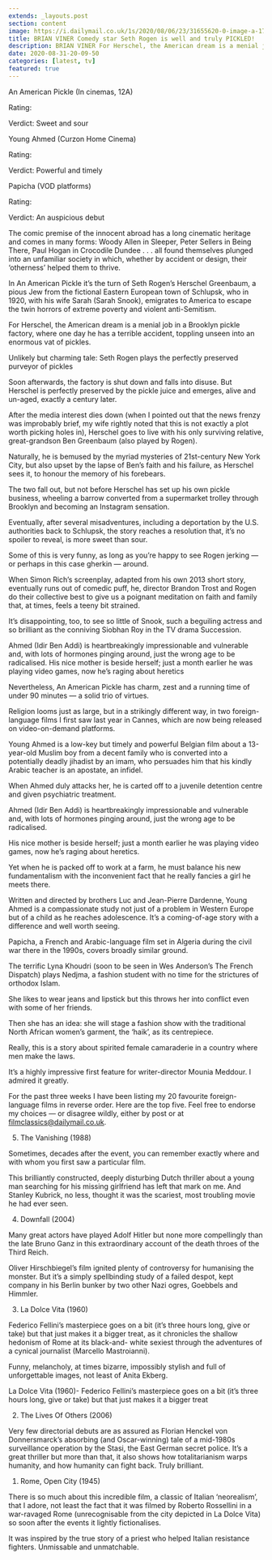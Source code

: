 ```yaml
---
extends: _layouts.post
section: content
image: https://i.dailymail.co.uk/1s/2020/08/06/23/31655620-0-image-a-17_1596751339796.jpg 
title: BRIAN VINER Comedy star Seth Rogen is well and truly PICKLED! 
description: BRIAN VINER For Herschel, the American dream is a menial job in a Brooklyn pickle factory, where one day he has a terrible accident, toppling unseen into an enormous vat of pickles. 
date: 2020-08-31-20-09-50 
categories: [latest, tv] 
featured: true 
--- 
```

An American Pickle (In cinemas, 12A)

Rating: 

Verdict: Sweet and sour

Young Ahmed (Curzon Home Cinema)

Rating: 

Verdict: Powerful and timely 

Papicha (VOD platforms)

Rating: 

Verdict: An auspicious debut 

The comic premise of the innocent abroad has a long cinematic heritage and comes in many forms: Woody Allen in Sleeper, Peter Sellers in Being There, Paul Hogan in Crocodile Dundee . . . all found themselves plunged into an unfamiliar society in which, whether by accident or design, their ‘otherness’ helped them to thrive.

In An American Pickle it’s the turn of Seth Rogen’s Herschel Greenbaum, a pious Jew from the fictional Eastern European town of Schlupsk, who in 1920, with his wife Sarah (Sarah Snook), emigrates to America to escape the twin horrors of extreme poverty and violent anti-Semitism.

For Herschel, the American dream is a menial job in a Brooklyn pickle factory, where one day he has a terrible accident, toppling unseen into an enormous vat of pickles. 

Unlikely but charming tale: Seth Rogen plays the perfectly preserved purveyor of pickles

Soon afterwards, the factory is shut down and falls into disuse. But Herschel is perfectly preserved by the pickle juice and emerges, alive and un-aged, exactly a century later.

After the media interest dies down (when I pointed out that the news frenzy was improbably brief, my wife rightly noted that this is not exactly a plot worth picking holes in), Herschel goes to live with his only surviving relative, great-grandson Ben Greenbaum (also played by Rogen).

Naturally, he is bemused by the myriad mysteries of 21st-century New York City, but also upset by the lapse of Ben’s faith and his failure, as Herschel sees it, to honour the memory of his forebears.

The two fall out, but not before Herschel has set up his own pickle business, wheeling a barrow converted from a supermarket trolley through Brooklyn and becoming an Instagram sensation.

Eventually, after several misadventures, including a deportation by the U.S. authorities back to Schlupsk, the story reaches a resolution that, it’s no spoiler to reveal, is more sweet than sour.

Some of this is very funny, as long as you’re happy to see Rogen jerking — or perhaps in this case gherkin — around. 

When Simon Rich’s screenplay, adapted from his own 2013 short story, eventually runs out of comedic puff, he, director Brandon Trost and Rogen do their collective best to give us a poignant meditation on faith and family that, at times, feels a teeny bit strained.

It’s disappointing, too, to see so little of Snook, such a beguiling actress and so brilliant as the conniving Siobhan Roy in the TV drama Succession.

Ahmed (Idir Ben Addi) is heartbreakingly impressionable and vulnerable and, with lots of hormones pinging around, just the wrong age to be radicalised. His nice mother is beside herself; just a month earlier he was playing video games, now he’s raging about heretics

Nevertheless, An American Pickle has charm, zest and a running time of under 90 minutes — a solid trio of virtues.

Religion looms just as large, but in a strikingly different way, in two foreign-language films I first saw last year in Cannes, which are now being released on video-on-demand platforms.

Young Ahmed is a low-key but timely and powerful Belgian film about a 13-year-old Muslim boy from a decent family who is converted into a potentially deadly jihadist by an imam, who persuades him that his kindly Arabic teacher is an apostate, an infidel.

When Ahmed duly attacks her, he is carted off to a juvenile detention centre and given psychiatric treatment.

Ahmed (Idir Ben Addi) is heartbreakingly impressionable and vulnerable and, with lots of hormones pinging around, just the wrong age to be radicalised.

His nice mother is beside herself; just a month earlier he was playing video games, now he’s raging about heretics.

Yet when he is packed off to work at a farm, he must balance his new fundamentalism with the inconvenient fact that he really fancies a girl he meets there.

Written and directed by brothers Luc and Jean-Pierre Dardenne, Young Ahmed is a compassionate study not just of a problem in Western Europe but of a child as he reaches adolescence. It’s a coming-of-age story with a difference and well worth seeing.

Papicha, a French and Arabic-language film set in Algeria during the civil war there in the 1990s, covers broadly similar ground.

The terrific Lyna Khoudri (soon to be seen in Wes Anderson’s The French Dispatch) plays Nedjma, a fashion student with no time for the strictures of orthodox Islam. 

She likes to wear jeans and lipstick but this throws her into conflict even with some of her friends. 

Then she has an idea: she will stage a fashion show with the traditional North African women’s garment, the ‘haik’, as its centrepiece.

Really, this is a story about spirited female camaraderie in a country where men make the laws. 

It’s a highly impressive first feature for writer-director Mounia Meddour. I admired it greatly.

For the past three weeks I have been listing my 20 favourite foreign-language films in reverse order. Here are the top five. Feel free to endorse my choices — or disagree wildly, either by post or at filmclassics@dailymail.co.uk.

5) The Vanishing (1988)

Sometimes, decades after the event, you can remember exactly where and with whom you first saw a particular film.

This brilliantly constructed, deeply disturbing Dutch thriller about a young man searching for his missing girlfriend has left that mark on me. And Stanley Kubrick, no less, thought it was the scariest, most troubling movie he had ever seen.

4) Downfall (2004)

Many great actors have played Adolf Hitler but none more compellingly than the late Bruno Ganz in this extraordinary account of the death throes of the Third Reich.

Oliver Hirschbiegel’s film ignited plenty of controversy for humanising the monster. But it’s a simply spellbinding study of a failed despot, kept company in his Berlin bunker by two other Nazi ogres, Goebbels and Himmler.

3) La Dolce Vita (1960)

Federico Fellini’s masterpiece goes on a bit (it’s three hours long, give or take) but that just makes it a bigger treat, as it chronicles the shallow hedonism of Rome at its black-and- white sexiest through the adventures of a cynical journalist (Marcello Mastroianni).

Funny, melancholy, at times bizarre, impossibly stylish and full of unforgettable images, not least of Anita Ekberg.

La Dolce Vita (1960)- Federico Fellini’s masterpiece goes on a bit (it’s three hours long, give or take) but that just makes it a bigger treat

2) The Lives Of Others (2006)

Very few directorial debuts are as assured as Florian Henckel von Donnersmarck’s absorbing (and Oscar-winning) tale of a mid-1980s surveillance operation by the Stasi, the East German secret police. It’s a great thriller but more than that, it also shows how totalitarianism warps humanity, and how humanity can fight back. Truly brilliant.

1) Rome, Open City (1945)

There is so much about this incredible film, a classic of Italian ‘neorealism’, that I adore, not least the fact that it was filmed by Roberto Rossellini in a war-ravaged Rome (unrecognisable from the city depicted in La Dolce Vita) so soon after the events it lightly fictionalises.

It was inspired by the true story of a priest who helped Italian resistance fighters. Unmissable and unmatchable.

